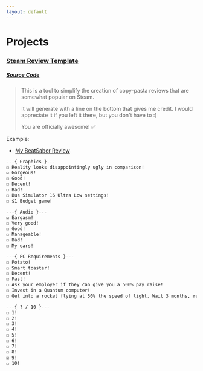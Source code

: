 ```yaml
---
layout: default
---
```


# **Projects**

### [Steam Review Template](https://bigflubba.github.io/steam-review-template)

##### [Source Code](https://github.com/bigflubba/steam-review-template/)

> This is a tool to simplify the creation of copy-pasta reviews that are somewhat popular on Steam.
> 
> It will generate with a line on the bottom that gives me credit. I would appreciate it if you left it there, but you don't have to :)
> 
> You are officially awesome! ✅

Example:

*   [My BeatSaber Review](https://steamcommunity.com/id/BigFlubba/recommended/620980/)

```txt
---{ Graphics }---
☐ Reality looks disappointingly ugly in comparison!
☑ Gorgeous!
☐ Good!
☐ Decent!
☐ Bad!
☐ Bus Simulator 16 Ultra Low settings!
☐ $1 Budget game!

---{ Audio }---
☑ Eargasm!
☐ Very good!
☐ Good!
☐ Manageable!
☐ Bad!
☐ My ears!

---{ PC Requirements }---
☐ Potato!
☐ Smart toaster!
☐ Decent!
☑ Fast!
☐ Ask your employer if they can give you a 500% pay raise!
☐ Invest in a Quantum computer!
☐ Get into a rocket flying at 50% the speed of light. Wait 3 months, return to Earth, then play the game!

---{ ? / 10 }---
☐ 1!
☐ 2!
☐ 3!
☐ 4!
☐ 5!
☐ 6!
☐ 7!
☐ 8!
☑ 9!
☐ 10!
```
